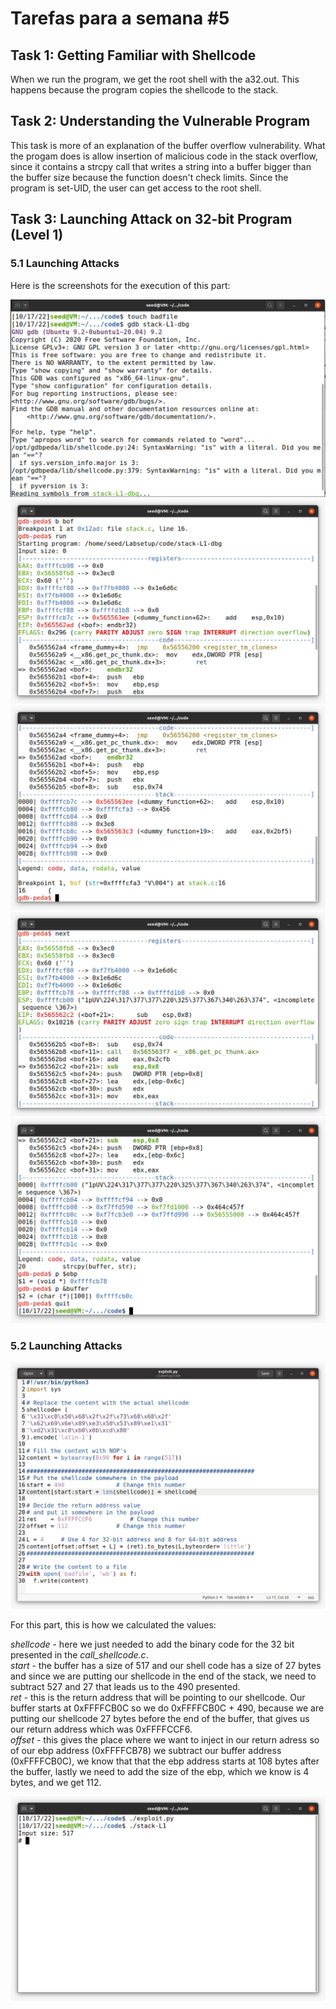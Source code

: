 # Tarefas para a semana #5

## Task 1: Getting Familiar with Shellcode

When we run the program, we get the root shell with the a32.out. This happens because the program copies the shellcode to the stack.

## Task 2: Understanding the Vulnerable Program

This task is more of an explanation of the buffer overflow vulnerability. What the progam does is allow insertion of malicious code in the stack overflow, since it contains a strcpy call that writes a string into a buffer bigger than the buffer size because the function doesn't check limits. Since the program is set-UID, the user can get access to the root shell.

## Task 3: Launching Attack on 32-bit Program (Level 1)

### 5.1 Launching Attacks
Here is the screenshots for the execution of this part:

![image-3.png](./image-3.png)
![image-4.png](./image-4.png)
![image-5.png](./image-5.png)
![image-6.png](./image-6.png)
![image-7.png](./image-7.png)

### 5.2 Launching Attacks

![image-8.png](./image-8.png) 

For this part, this is how we calculated the values:

*shellcode* - here we just needed to add the binary code for the 32 bit presented in the *call_shellcode.c*. <br>
*start* - the buffer has a size of 517 and our shell code has a size of 27 bytes and since we are putting our shellcode in the end of the stack, we need to subtract 527 and 27 that leads us to the 490 presented. <br>
*ret* - this is the return address that will be pointing to our shellcode. Our buffer starts at 0xFFFFCB0C so we do 0xFFFFCB0C + 490, because we are putting our shellcode 27 bytes before the end of the buffer, that gives us our return address which was 0xFFFFCCF6. <br>
*offset* - this gives the place where we want to inject in our return adress so of our ebp address (0xFFFFCB78) we subtract our buffer address (0xFFFFCB0C), we know that that the ebp address starts at 108 bytes after the buffer, lastly we need to add the size of the ebp, which we know is 4 bytes, and we get 112. <br>


![image-9.png](./image-9.png) 
